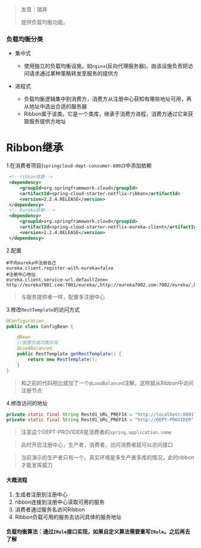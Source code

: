 > 发音：瑞奔
>
> 提供负载均衡功能。

### 负载均衡分类

- 集中式
  - 使用独立的负载均衡设施，如`nginx`(反向代理服务器)。由该设施负责把访问请求通过某种策略转发至服务的提供方

- 进程式
  - 负载均衡逻辑集中到消费方，消费方从注册中心获知有哪些地址可用，再从地址中选出合适的服务器
  - Ribbon属于该类。它是一个类库，继承于消费方进程，消费方通过它来获取服务提供方地址



# Ribbon继承

1.在消费者项目(`springcloud-dept-consumer-8002`)中添加依赖

```xml
 <!--ribbon依赖-->
 <dependency>
     <groupId>org.springframework.cloud</groupId>
     <artifactId>spring-cloud-starter-netflix-ribbon</artifactId>
     <version>2.2.4.RELEASE</version>
 </dependency>
 <!--Eureka依赖 -->
 <dependency>
     <groupId>org.springframework.cloud</groupId>
     <artifactId>spring-cloud-starter-netflix-eureka-client</artifactId>
     <version>2.2.4.RELEASE</version>
 </dependency>
```

2.配置

```properties
#不向eureka中注册自己
eureka.client.register-with-eureka=false
#注册中心地址
eureka.client.service-url.defaultZone= http://eureka7001.com:7001/eureka/,http://eureka7002.com:7002/eureka/,http://eureka7003.com:7003/eureka/
```

> 与服务提供者一样，配置多注册中心

3.修改`RestTemplate`的访问方式

```java
@Configuration
public class ConfigBean {

    @Bean
    //配置负载均衡实现
    @LoadBalanced
    public RestTemplate getRestTemplate() {
        return new RestTemplate();
    }
}
```

> 和之前的代码相比就加了一个`@LoadBalanced`注解，这样就从Ribbon中访问注册节点

4.修改访问的地址

```java
private static final String Rest01_URL_PREFIX = "http://localhost:8001";  //修改前
private static final String Rest01_URL_PREFIX = "http://DEPT-PROVIDER";   //修改后
```

> 注意这个DEPT-PROVIDER是消费者的`spring.application.name`

> 此时开启注册中心，生产者，消费者。访问消费者就可以访问接口

> 当前演示的生产者只有一个。真实环境是多生产者多库的情况，此时ribbon才能发挥威力



#### 大概流程

1. 生成者注册到注册中心
2. ribbon连接到注册中心读取可用的服务
3. 消费者通过服务名访问Ribbon
4. Ribbon负载可用的服务去访问具体的服务地址



#### 负载均衡算法：通过`IRule`接口实现，如果自定义算法需要重写`IRule`。之后再去了解













